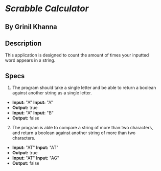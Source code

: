 # __*Scrabble Calculator*__

## By Grinil Khanna

## Description

This application is designed to count the amount of times your inputted word appears in a string.

## Specs

1. The program should take a single letter and be able to return a boolean against another string as a single letter.
  * **Input:** "A" **Input:**  "A"
  * **Output:** true
  * **Input:** "A" **Input:**  "B"
  * **Output:** false

2. The program is able to compare a string of more than two characters, and return a boolean against another string of more than two characters.
  * **Input:** "AT" **Input:**  "AT"
  * **Output:** true
  * **Input:** "AT" **Input:**  "AG"
  * **Output:** false
